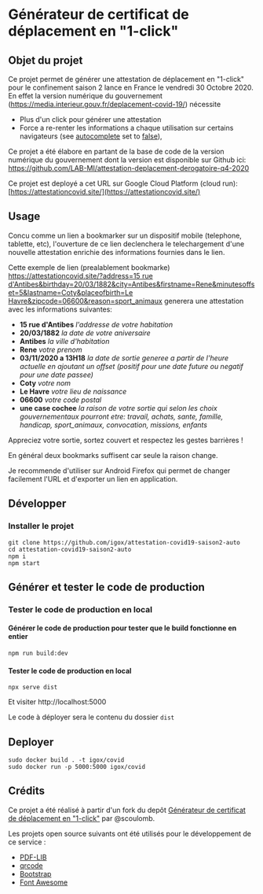 # Générateur de certificat de déplacement en "1-click"
## Objet du projet

Ce projet permet de générer une attestation de déplacement en "1-click" pour le confinement saison 2 lance en France le vendredi 30 Octobre 2020.
En effet la version numérique du gouvernement (https://media.interieur.gouv.fr/deplacement-covid-19/) nécessite
- Plus d'un click pour générer une attestation
- Force a re-renter les informations a chaque utilisation sur certains navigateurs (see [autocomplete](https://gist.github.com/niksumeiko/360164708c3b326bd1c8) set to [false](https://github.com/LAB-MI/attestation-deplacement-derogatoire-q4-2020/blob/a2566e82555c56442dbdc6857c21f0e4c8c5dc39/src/js/form.js#L22)),
<!-- Presente des anomalies sur dispositif mobile pour télécharger #attestations > 1 par jour (achats + sports) sur dispositif mobile -->
Ce projet a été élabore en partant de la base de code de la version numérique du gouvernement dont la version est disponible sur Github ici:
https://github.com/LAB-MI/attestation-deplacement-derogatoire-q4-2020

Ce projet est deployé a cet URL sur Google Cloud Platform (cloud run):
[https://attestationcovid.site/](https://attestationcovid.site/)

## Usage

Concu comme un lien a bookmarker sur un dispositif mobile (telephone, tablette, etc), l'ouverture de ce lien declenchera le telechargement d'une nouvelle attestation enrichie des informations fournies dans le lien.

Cette exemple de lien (prealablement bookmarke) [https://attestationcovid.site/?address=15 rue d'Antibes&birthday=20/03/1882&city=Antibes&firstname=Rene&minutesoffset=5&lastname=Coty&placeofbirth=Le Havre&zipcode=06600&reason=sport_animaux](https://attestationcovid.site/?address=15%20rue%20d%27Antibes&birthday=20/03/1882&city=Antibes&firstname=Rene&minutesoffset=5&lastname=Coty&placeofbirth=Le%20Havre&zipcode=06600&reason=sport_animaux) generera une attestation avec les informations suivantes:

- **15 rue d'Antibes** *l'addresse de votre habitation*
- **20/03/1882** *la date de votre aniversaire*
- **Antibes** *la ville d'habitation*
- **Rene** *votre prenom*
- **03/11/2020 a 13H18** *la date de sortie generee a partir de l'heure actuelle en ajoutant un offset (positif pour une date future ou negatif pour une date passee)*
- **Coty** *votre nom*
- **Le Havre** *votre lieu de naissance*
- **06600** *votre code postal*
- **une case cochee** *la raison de votre sortie qui selon les choix gouvernementaux pourront etre: travail, achats, sante, famille, handicap, sport_animaux, convocation, missions, enfants*

Appreciez votre sortie, sortez couvert et respectez les gestes barrières !

En général deux bookmarks suffisent car seule la raison change.

Je recommende d'utiliser sur Android Firefox qui permet de changer facilement l'URL et d'exporter un lien en application.
<!-- chrome a aussi le widget favoris -->   

## Développer

### Installer le projet

```console
git clone https://github.com/igox/attestation-covid19-saison2-auto
cd attestation-covid19-saison2-auto
npm i
npm start
```

## Générer et tester le code de production

### Tester le code de production en local

#### Générer le code de production pour tester que le build fonctionne en entier

```console
npm run build:dev
```

#### Tester le code de production en local

```console
npx serve dist
```

Et visiter http://localhost:5000

Le code à déployer sera le contenu du dossier `dist`

## Deployer 

```shell script
sudo docker build . -t igox/covid
sudo docker run -p 5000:5000 igox/covid
```

## Crédits
Ce projet a été réalisé à partir d'un fork du depôt [Générateur de certificat de déplacement en "1-click"](https://github.com/scoulomb/attestation-covid19-saison2-auto) par @scoulomb.

Les projets open source suivants ont été utilisés pour le développement de ce
service :

- [PDF-LIB](https://pdf-lib.js.org/)
- [qrcode](https://github.com/soldair/node-qrcode)
- [Bootstrap](https://getbootstrap.com/)
- [Font Awesome](https://fontawesome.com/license)


<!-- remove idea file https://stackoverflow.com/questions/10067848/remove-folder-and-its-contents-from-git-githubs-history -->

